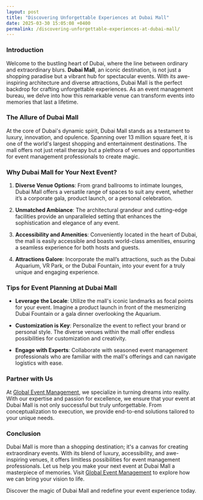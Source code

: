 ```yaml
---
layout: post
title: "Discovering Unforgettable Experiences at Dubai Mall"
date: 2025-03-30 15:05:08 +0400
permalink: /discovering-unforgettable-experiences-at-dubai-mall/
---
```



### Introduction

Welcome to the bustling heart of Dubai, where the line between ordinary and extraordinary blurs. **Dubai Mall**, an iconic destination, is not just a shopping paradise but a vibrant hub for spectacular events. With its awe-inspiring architecture and diverse attractions, Dubai Mall is the perfect backdrop for crafting unforgettable experiences. As an event management bureau, we delve into how this remarkable venue can transform events into memories that last a lifetime.

### The Allure of Dubai Mall

At the core of Dubai's dynamic spirit, Dubai Mall stands as a testament to luxury, innovation, and opulence. Spanning over 13 million square feet, it is one of the world's largest shopping and entertainment destinations. The mall offers not just retail therapy but a plethora of venues and opportunities for event management professionals to create magic.

### Why Dubai Mall for Your Next Event?

1. **Diverse Venue Options**: From grand ballrooms to intimate lounges, Dubai Mall offers a versatile range of spaces to suit any event, whether it’s a corporate gala, product launch, or a personal celebration.
   
2. **Unmatched Ambiance**: The architectural grandeur and cutting-edge facilities provide an unparalleled setting that enhances the sophistication and elegance of any event.

3. **Accessibility and Amenities**: Conveniently located in the heart of Dubai, the mall is easily accessible and boasts world-class amenities, ensuring a seamless experience for both hosts and guests.

4. **Attractions Galore**: Incorporate the mall’s attractions, such as the Dubai Aquarium, VR Park, or the Dubai Fountain, into your event for a truly unique and engaging experience.

### Tips for Event Planning at Dubai Mall

- **Leverage the Locale**: Utilize the mall's iconic landmarks as focal points for your event. Imagine a product launch in front of the mesmerizing Dubai Fountain or a gala dinner overlooking the Aquarium.

- **Customization is Key**: Personalize the event to reflect your brand or personal style. The diverse venues within the mall offer endless possibilities for customization and creativity.

- **Engage with Experts**: Collaborate with seasoned event management professionals who are familiar with the mall's offerings and can navigate logistics with ease.

### Partner with Us

At [Global Event Management](https://geventm.com/), we specialize in turning dreams into reality. With our expertise and passion for excellence, we ensure that your event at Dubai Mall is not only successful but truly unforgettable. From conceptualization to execution, we provide end-to-end solutions tailored to your unique needs.

### Conclusion

Dubai Mall is more than a shopping destination; it's a canvas for creating extraordinary events. With its blend of luxury, accessibility, and awe-inspiring venues, it offers limitless possibilities for event management professionals. Let us help you make your next event at Dubai Mall a masterpiece of memories. Visit [Global Event Management](https://geventm.com/) to explore how we can bring your vision to life.  

Discover the magic of Dubai Mall and redefine your event experience today.